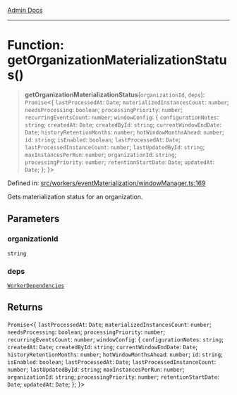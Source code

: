 [Admin Docs](/)

***

# Function: getOrganizationMaterializationStatus()

> **getOrganizationMaterializationStatus**(`organizationId`, `deps`): `Promise`\<\{ `lastProcessedAt`: `Date`; `materializedInstancesCount`: `number`; `needsProcessing`: `boolean`; `processingPriority`: `number`; `recurringEventsCount`: `number`; `windowConfig`: \{ `configurationNotes`: `string`; `createdAt`: `Date`; `createdById`: `string`; `currentWindowEndDate`: `Date`; `historyRetentionMonths`: `number`; `hotWindowMonthsAhead`: `number`; `id`: `string`; `isEnabled`: `boolean`; `lastProcessedAt`: `Date`; `lastProcessedInstanceCount`: `number`; `lastUpdatedById`: `string`; `maxInstancesPerRun`: `number`; `organizationId`: `string`; `processingPriority`: `number`; `retentionStartDate`: `Date`; `updatedAt`: `Date`; \}; \}\>

Defined in: [src/workers/eventMaterialization/windowManager.ts:169](https://github.com/gautam-divyanshu/talawa-api/blob/7e7d786bbd7356b22a3ba5029601eed88ff27201/src/workers/eventMaterialization/windowManager.ts#L169)

Gets materialization status for an organization.

## Parameters

### organizationId

`string`

### deps

[`WorkerDependencies`](../interfaces/WorkerDependencies.md)

## Returns

`Promise`\<\{ `lastProcessedAt`: `Date`; `materializedInstancesCount`: `number`; `needsProcessing`: `boolean`; `processingPriority`: `number`; `recurringEventsCount`: `number`; `windowConfig`: \{ `configurationNotes`: `string`; `createdAt`: `Date`; `createdById`: `string`; `currentWindowEndDate`: `Date`; `historyRetentionMonths`: `number`; `hotWindowMonthsAhead`: `number`; `id`: `string`; `isEnabled`: `boolean`; `lastProcessedAt`: `Date`; `lastProcessedInstanceCount`: `number`; `lastUpdatedById`: `string`; `maxInstancesPerRun`: `number`; `organizationId`: `string`; `processingPriority`: `number`; `retentionStartDate`: `Date`; `updatedAt`: `Date`; \}; \}\>
